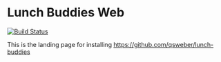 # Lunch Buddies Web

[![Build Status](https://travis-ci.org/qsweber/lunch-buddies-web.svg?branch=master)](https://travis-ci.org/qsweber/lunch-buddies-web)

This is the landing page for installing https://github.com/qsweber/lunch-buddies
